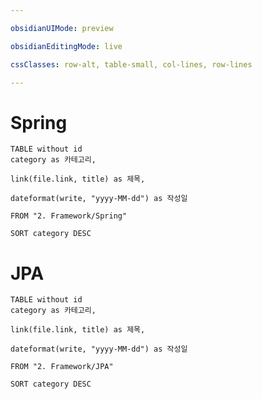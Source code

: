 ```yaml
---

obsidianUIMode: preview

obsidianEditingMode: live

cssClasses: row-alt, table-small, col-lines, row-lines

---
```

# Spring

```dataview
TABLE without id
category as 카테고리,

link(file.link, title) as 제목,

dateformat(write, "yyyy-MM-dd") as 작성일

FROM "2. Framework/Spring"

SORT category DESC
```

# JPA

```dataview
TABLE without id
category as 카테고리,

link(file.link, title) as 제목,

dateformat(write, "yyyy-MM-dd") as 작성일

FROM "2. Framework/JPA"

SORT category DESC
```





